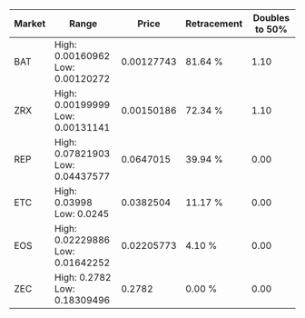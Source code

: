 | Market | Range | Price| Retracement | Doubles to 50% |
| --- | --- | --- | --- | --- |
| BAT | High: 0.00160962<br />Low: 0.00120272 | 0.00127743 | 81.64 % | 1.10 |
| ZRX | High: 0.00199999<br />Low: 0.00131141 | 0.00150186 | 72.34 % | 1.10 |
| REP | High: 0.07821903<br />Low: 0.04437577 | 0.0647015 | 39.94 % | 0.00 |
| ETC | High: 0.03998<br />Low: 0.0245 | 0.0382504 | 11.17 % | 0.00 |
| EOS | High: 0.02229886<br />Low: 0.01642252 | 0.02205773 | 4.10 % | 0.00 |
| ZEC | High: 0.2782<br />Low: 0.18309496 | 0.2782 | 0.00 % | 0.00 |

